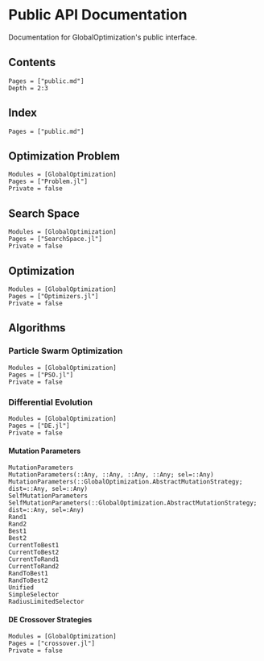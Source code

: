# Public API Documentation

Documentation for GlobalOptimization's public interface.

## Contents
```@contents
Pages = ["public.md"]
Depth = 2:3
```

## Index
```@index
Pages = ["public.md"]
```

## Optimization Problem
```@autodocs
Modules = [GlobalOptimization]
Pages = ["Problem.jl"]
Private = false
```

## Search Space
```@autodocs
Modules = [GlobalOptimization]
Pages = ["SearchSpace.jl"]
Private = false
```

## Optimization
```@autodocs
Modules = [GlobalOptimization]
Pages = ["Optimizers.jl"]
Private = false
```

## Algorithms
### Particle Swarm Optimization
```@autodocs
Modules = [GlobalOptimization]
Pages = ["PSO.jl"]
Private = false
```

### Differential Evolution
```@autodocs
Modules = [GlobalOptimization]
Pages = ["DE.jl"]
Private = false
```

#### Mutation Parameters
```@docs 
MutationParameters 
MutationParameters(::Any, ::Any, ::Any, ::Any; sel=::Any)
MutationParameters(::GlobalOptimization.AbstractMutationStrategy; dist=::Any, sel=::Any)
SelfMutationParameters 
SelfMutationParameters(::GlobalOptimization.AbstractMutationStrategy; dist=::Any, sel=:Any)
Rand1
Rand2
Best1
Best2
CurrentToBest1
CurrentToBest2
CurrentToRand1
CurrentToRand2
RandToBest1
RandToBest2
Unified
SimpleSelector
RadiusLimitedSelector
```


#### DE Crossover Strategies
```@autodocs
Modules = [GlobalOptimization]
Pages = ["crossover.jl"]
Private = false
```
